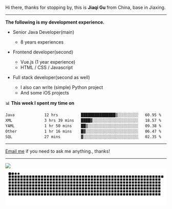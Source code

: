 Hi there, thanks for stopping by, this is **Jiaqi Gu** from China, base in Jiaxing.

---

**The following is my development experience.**

- Senior Java Developer(main)
  - 8 years experiences

- Frontend developer(second)
  - Vue.js (1 year experience)
  - HTML / CSS / Javascript
  
- Full stack developer(second as well)
  - I also can write (simple) Python project
  - And some iOS projects

📊 **This week I spent my time on**
<!--START_SECTION:waka-->

```txt
Java             12 hrs          ███████████████▒░░░░░░░░░   60.95 %
XML              3 hrs 39 mins   ████▓░░░░░░░░░░░░░░░░░░░░   18.57 %
YAML             1 hr 50 mins    ██▒░░░░░░░░░░░░░░░░░░░░░░   09.38 %
Other            1 hr 16 mins    █▓░░░░░░░░░░░░░░░░░░░░░░░   06.47 %
SQL              27 mins         ▓░░░░░░░░░░░░░░░░░░░░░░░░   02.35 %
```

<!--END_SECTION:waka-->

---

[Email me](mailto:htk2klwgr@mozmail.com?subject=Hiring_from_GitHub) if you need to ask me anything., thanks!

---

![]( https://visitor-badge.glitch.me/badge?page_id=githubgujiaqi)
![]( https://github.com/droid-Q/droid-Q/raw/output/github-contribution-grid-snake.svg#gh-dark-mode-only)
